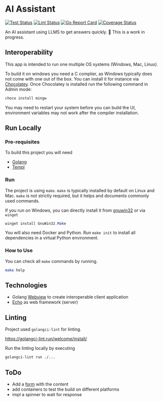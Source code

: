 # AI Assistant

[![Test Status](https://github.com/jo-hoe/ai-assistant/workflows/test/badge.svg)](https://github.com/jo-hoe/ai-assistant/actions?workflow=test)
[![Lint Status](https://github.com/jo-hoe/ai-assistant/workflows/lint/badge.svg)](https://github.com/jo-hoe/ai-assistant/actions?workflow=lint)
[![Go Report Card](https://goreportcard.com/badge/github.com/jo-hoe/ai-assistant)](https://goreportcard.com/report/github.com/jo-hoe/ai-assistant)
[![Coverage Status](https://coveralls.io/repos/github/jo-hoe/ai-assistant/badge.svg?branch=main)](https://coveralls.io/github/jo-hoe/ai-assistant?branch=main)

An AI assistant using LLMS to get answers quickly.
🚧 This is a work in progress.

## Interoperability

This app is intended to run one multiple OS systems (Windows, Mac, Linux).

To build it on windows you need a C complier, as Windows typically does not come with one out of the box.
You can install it for instance via [Chocolatey](https://chocolatey.org/).
Once Chocolatey is installed run the following command in Admin mode:

```PowerShell
choco install mingw
```

You may need to restart your system before you can build the UI, environment variables may not work after the compiler installation.

## Run Locally

### Pre-requisites

To build this project you will need

- [Golang](https://go.dev/dl/)
- [Templ](https://templ.guide/quick-start/installation)

### Run

The project is using `make`. `make` is typically installed by default on Linux and Mac.
`make` is not strictly required, but it helps and documents commonly used commands.

If you run on Windows, you can directly install it from [gnuwin32](https://gnuwin32.sourceforge.net/packages/make.htm) or via `winget`

```PowerShell
winget install GnuWin32.Make
```

You will also need Docker and Python.
Run `make init` to install all dependencies in a virtual Python environment.

### How to Use

You can check all `make` commands by running.

```bash
make help
```

## Technologies

- Golang [Webview](https://github.com/webview/webview_go) to create interoperable client application
- [Echo](https://echo.labstack.com/) as web framework (server)

## Linting

Project used `golangci-lint` for linting.

<https://golangci-lint.run/welcome/install/>

Run the linting locally by executing

```bash
golangci-lint run ./...
```

## ToDo

- Add a [form](https://theprimeagen.github.io/fem-htmx/lessons/htmx-basics/htmx-swap) with the content
- add containers to test the build on different platforms
- impl a spinner to wait for response
